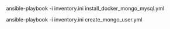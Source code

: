 ansible-playbook -i inventory.ini install_docker_mongo_mysql.yml

ansible-playbook -i inventory.ini create_mongo_user.yml
